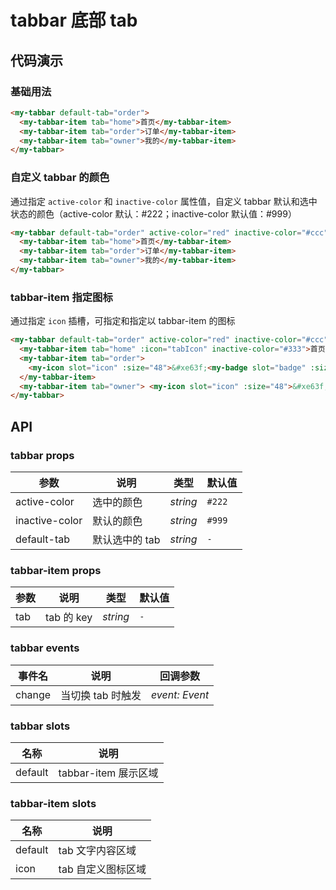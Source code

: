 # tabbar 底部 tab

## 代码演示

### 基础用法

```html
<my-tabbar default-tab="order">
  <my-tabbar-item tab="home">首页</my-tabbar-item>
  <my-tabbar-item tab="order">订单</my-tabbar-item>
  <my-tabbar-item tab="owner">我的</my-tabbar-item>
</my-tabbar>
```

### 自定义 tabbar 的颜色

通过指定 `active-color` 和 `inactive-color` 属性值，自定义 tabbar 默认和选中状态的颜色（active-color 默认：#222；inactive-color 默认值：#999）

```html
<my-tabbar default-tab="order" active-color="red" inactive-color="#ccc">
  <my-tabbar-item tab="home">首页</my-tabbar-item>
  <my-tabbar-item tab="order">订单</my-tabbar-item>
  <my-tabbar-item tab="owner">我的</my-tabbar-item>
</my-tabbar>
```

### tabbar-item 指定图标

通过指定 `icon` 插槽，可指定和指定以 tabbar-item 的图标

```html
<my-tabbar default-tab="order" active-color="red" inactive-color="#ccc">
  <my-tabbar-item tab="home" :icon="tabIcon" inactive-color="#333">首页</my-tabbar-item>
  <my-tabbar-item tab="order">
    <my-icon slot="icon" :size="48">&#xe63f;<my-badge slot="badge" :size="8"></my-badge></my-icon>订单
  </my-tabbar-item>
  <my-tabbar-item tab="owner"> <my-icon slot="icon" :size="48">&#xe63f;</my-icon>我的 </my-tabbar-item>
</my-tabbar>
```

## API

### tabbar props

| 参数           | 说明           | 类型     | 默认值 |
| -------------- | -------------- | -------- | ------ |
| active-color   | 选中的颜色     | _string_ | `#222` |
| inactive-color | 默认的颜色     | _string_ | `#999` |
| default-tab    | 默认选中的 tab | _string_ | `-`    |

### tabbar-item props

| 参数 | 说明       | 类型     | 默认值 |
| ---- | ---------- | -------- | ------ |
| tab  | tab 的 key | _string_ | `-`    |

### tabbar events

| 事件名 | 说明              | 回调参数       |
| ------ | ----------------- | -------------- |
| change | 当切换 tab 时触发 | _event: Event_ |

### tabbar slots

| 名称    | 说明                 |
| ------- | -------------------- |
| default | tabbar-item 展示区域 |

### tabbar-item slots

| 名称    | 说明               |
| ------- | ------------------ |
| default | tab 文字内容区域   |
| icon    | tab 自定义图标区域 |
